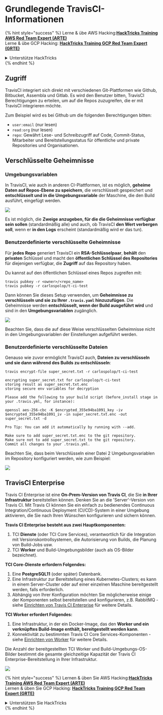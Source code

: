 # Grundlegende TravisCI-Informationen

{% hint style="success" %}
Lerne & übe AWS Hacking:<img src="/.gitbook/assets/image.png" alt="" data-size="line">[**HackTricks Training AWS Red Team Expert (ARTE)**](https://training.hacktricks.xyz/courses/arte)<img src="/.gitbook/assets/image.png" alt="" data-size="line">\
Lerne & übe GCP Hacking: <img src="/.gitbook/assets/image (2).png" alt="" data-size="line">[**HackTricks Training GCP Red Team Expert (GRTE)**<img src="/.gitbook/assets/image (2).png" alt="" data-size="line">](https://training.hacktricks.xyz/courses/grte)

<details>

<summary>Unterstütze HackTricks</summary>

* Schau dir die [**Abonnementpläne**](https://github.com/sponsors/carlospolop) an!
* **Tritt der** 💬 [**Discord-Gruppe**](https://discord.gg/hRep4RUj7f) oder der [**Telegram-Gruppe**](https://t.me/peass) bei oder **folge** uns auf **Twitter** 🐦 [**@hacktricks\_live**](https://twitter.com/hacktricks\_live)**.**
* **Teile Hacking-Tricks, indem du PRs an die** [**HackTricks**](https://github.com/carlospolop/hacktricks) und [**HackTricks Cloud**](https://github.com/carlospolop/hacktricks-cloud) GitHub-Repos einreichst.

</details>
{% endhint %}

## Zugriff

TravisCI integriert sich direkt mit verschiedenen Git-Plattformen wie Github, Bitbucket, Assembla und Gitlab. Es wird den Benutzer bitten, TravisCI Berechtigungen zu erteilen, um auf die Repos zuzugreifen, die er mit TravisCI integrieren möchte.

Zum Beispiel wird es bei Github um die folgenden Berechtigungen bitten:

* `user:email` (nur lesen)
* `read:org` (nur lesen)
* `repo`: Gewährt Lese- und Schreibzugriff auf Code, Commit-Status, Mitarbeiter und Bereitstellungsstatus für öffentliche und private Repositories und Organisationen.

## Verschlüsselte Geheimnisse

### Umgebungsvariablen

In TravisCI, wie auch in anderen CI-Plattformen, ist es möglich, **geheime Daten auf Repos-Ebene zu speichern**, die verschlüsselt gespeichert und **entschlüsselt und in die Umgebungsvariable** der Maschine, die den Build ausführt, eingefügt werden.

![](<../../.gitbook/assets/image (203).png>)

Es ist möglich, die **Zweige anzugeben, für die die Geheimnisse verfügbar sein sollen** (standardmäßig alle) und auch, ob TravisCI **den Wert verbergen soll**, wenn er **in den Logs** erscheint (standardmäßig wird er das tun).

### Benutzerdefinierte verschlüsselte Geheimnisse

Für **jedes Repo** generiert TravisCI ein **RSA-Schlüsselpaar**, **behält** den **privaten** Schlüssel und macht den **öffentlichen Schlüssel des Repositories** für diejenigen verfügbar, die **Zugriff** auf das Repository haben.

Du kannst auf den öffentlichen Schlüssel eines Repos zugreifen mit:
```
travis pubkey -r <owner>/<repo_name>
travis pubkey -r carlospolop/t-ci-test
```
Dann können Sie dieses Setup verwenden, um **Geheimnisse zu verschlüsseln und sie zu Ihrer `.travis.yaml` hinzuzufügen**. Die Geheimnisse werden **entschlüsselt, wenn der Build ausgeführt wird** und sind in den **Umgebungsvariablen** zugänglich.

![](<../../.gitbook/assets/image (139).png>)

Beachten Sie, dass die auf diese Weise verschlüsselten Geheimnisse nicht in den Umgebungsvariablen der Einstellungen aufgeführt werden.

### Benutzerdefinierte verschlüsselte Dateien

Genauso wie zuvor ermöglicht TravisCI auch, **Dateien zu verschlüsseln und sie dann während des Builds zu entschlüsseln**:
```
travis encrypt-file super_secret.txt -r carlospolop/t-ci-test

encrypting super_secret.txt for carlospolop/t-ci-test
storing result as super_secret.txt.enc
storing secure env variables for decryption

Please add the following to your build script (before_install stage in your .travis.yml, for instance):

openssl aes-256-cbc -K $encrypted_355e94ba1091_key -iv $encrypted_355e94ba1091_iv -in super_secret.txt.enc -out super_secret.txt -d

Pro Tip: You can add it automatically by running with --add.

Make sure to add super_secret.txt.enc to the git repository.
Make sure not to add super_secret.txt to the git repository.
Commit all changes to your .travis.yml.
```
Beachten Sie, dass beim Verschlüsseln einer Datei 2 Umgebungsvariablen im Repository konfiguriert werden, wie zum Beispiel:

![](<../../.gitbook/assets/image (170).png>)

## TravisCI Enterprise

Travis CI Enterprise ist eine **On-Prem-Version von Travis CI**, die Sie **in Ihrer Infrastruktur** bereitstellen können. Denken Sie an die 'Server'-Version von Travis CI. Mit Travis CI können Sie ein einfach zu bedienendes Continuous Integration/Continuous Deployment (CI/CD)-System in einer Umgebung aktivieren, die Sie nach Ihren Wünschen konfigurieren und sichern können.

**Travis CI Enterprise besteht aus zwei Hauptkomponenten:**

1. TCI **Dienste** (oder TCI Core Services), verantwortlich für die Integration mit Versionskontrollsystemen, die Autorisierung von Builds, die Planung von Build-Jobs usw.
2. TCI **Worker** und Build-Umgebungsbilder (auch als OS-Bilder bezeichnet).

**TCI Core-Dienste erfordern Folgendes:**

1. Eine **PostgreSQL11** (oder später) Datenbank.
2. Eine Infrastruktur zur Bereitstellung eines Kubernetes-Clusters; es kann in einem Server-Cluster oder auf einer einzelnen Maschine bereitgestellt werden, falls erforderlich.
3. Abhängig von Ihrer Konfiguration möchten Sie möglicherweise einige der Komponenten selbst bereitstellen und konfigurieren, z.B. RabbitMQ - siehe [Einrichten von Travis CI Enterprise](https://docs.travis-ci.com/user/enterprise/tcie-3.x-setting-up-travis-ci-enterprise/) für weitere Details.

**TCI Worker erfordert Folgendes:**

1. Eine Infrastruktur, in der ein Docker-Image, das den **Worker und ein verknüpftes Build-Image enthält, bereitgestellt werden kann**.
2. Konnektivität zu bestimmten Travis CI Core Services-Komponenten - siehe [Einrichten von Worker](https://docs.travis-ci.com/user/enterprise/setting-up-worker/) für weitere Details.

Die Anzahl der bereitgestellten TCI Worker und Build-Umgebungs-OS-Bilder bestimmt die gesamte gleichzeitige Kapazität der Travis CI Enterprise-Bereitstellung in Ihrer Infrastruktur.

![](<../../.gitbook/assets/image (199).png>)

{% hint style="success" %}
Lernen & üben Sie AWS Hacking:<img src="/.gitbook/assets/image.png" alt="" data-size="line">[**HackTricks Training AWS Red Team Expert (ARTE)**](https://training.hacktricks.xyz/courses/arte)<img src="/.gitbook/assets/image.png" alt="" data-size="line">\
Lernen & üben Sie GCP Hacking: <img src="/.gitbook/assets/image (2).png" alt="" data-size="line">[**HackTricks Training GCP Red Team Expert (GRTE)**<img src="/.gitbook/assets/image (2).png" alt="" data-size="line">](https://training.hacktricks.xyz/courses/grte)

<details>

<summary>Unterstützen Sie HackTricks</summary>

* Überprüfen Sie die [**Abonnementpläne**](https://github.com/sponsors/carlospolop)!
* **Treten Sie der** 💬 [**Discord-Gruppe**](https://discord.gg/hRep4RUj7f) oder der [**Telegram-Gruppe**](https://t.me/peass) bei oder **folgen** Sie uns auf **Twitter** 🐦 [**@hacktricks\_live**](https://twitter.com/hacktricks\_live)**.**
* **Teilen Sie Hacking-Tricks, indem Sie PRs an die** [**HackTricks**](https://github.com/carlospolop/hacktricks) und [**HackTricks Cloud**](https://github.com/carlospolop/hacktricks-cloud) GitHub-Repos einreichen.

</details>
{% endhint %}
